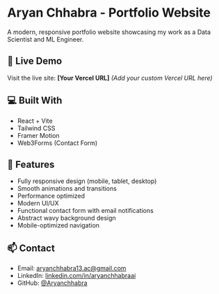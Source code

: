 # Aryan Chhabra - Portfolio Website

A modern, responsive portfolio website showcasing my work as a Data Scientist and ML Engineer.

## 🚀 Live Demo

Visit the live site: **[Your Vercel URL]** *(Add your custom Vercel URL here)*

## 💻 Built With

- React + Vite
- Tailwind CSS
- Framer Motion
- Web3Forms (Contact Form)

## 📱 Features

- Fully responsive design (mobile, tablet, desktop)
- Smooth animations and transitions
- Performance optimized
- Modern UI/UX
- Functional contact form with email notifications
- Abstract wavy background design
- Mobile-optimized navigation

## 📫 Contact

- Email: aryanchhabra13.ac@gmail.com
- LinkedIn: [linkedin.com/in/aryanchhabraai](https://linkedin.com/in/aryanchhabraai)
- GitHub: [@Aryanchhabra](https://github.com/Aryanchhabra)

